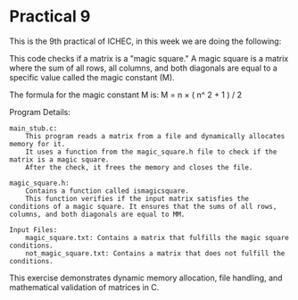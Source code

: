 # Practical 9

This is the 9th practical of ICHEC, in this week we are doing the following:

This code checks if a matrix is a "magic square." A magic square is a matrix where the sum of all rows, all columns, and both diagonals are equal to a specific value called the magic constant (M).

The formula for the magic constant M is:
         M = n × ( n^ 2 + 1 ) / 2 

 Program Details:

    main_stub.c:
        This program reads a matrix from a file and dynamically allocates memory for it.
        It uses a function from the magic_square.h file to check if the matrix is a magic square.
        After the check, it frees the memory and closes the file.

    magic_square.h:
        Contains a function called ismagicsquare.
        This function verifies if the input matrix satisfies the conditions of a magic square. It ensures that the sums of all rows, columns, and both diagonals are equal to MM.

    Input Files:
        magic_square.txt: Contains a matrix that fulfills the magic square conditions.
        not_magic_square.txt: Contains a matrix that does not fulfill the conditions.

This exercise demonstrates dynamic memory allocation, file handling, and mathematical validation of matrices in C.